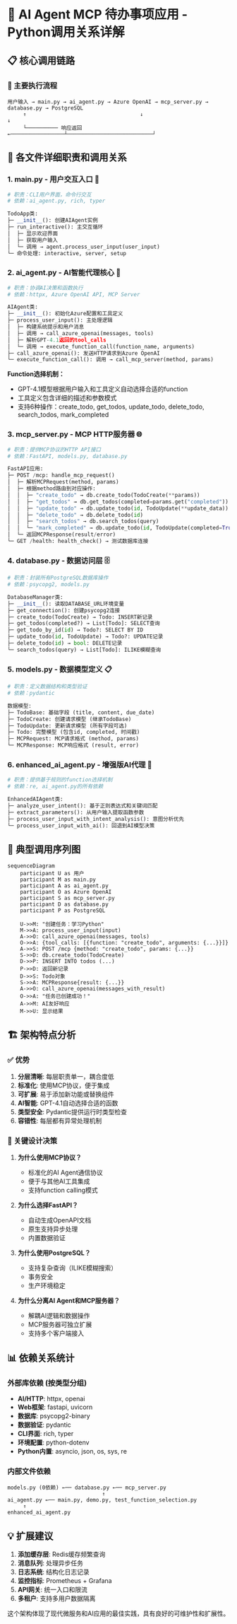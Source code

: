 # 🐍 AI Agent MCP 待办事项应用 - Python调用关系详解

## 📋 核心调用链路

### 🎯 主要执行流程

```
用户输入 → main.py → ai_agent.py → Azure OpenAI → mcp_server.py → database.py → PostgreSQL
     ↑                                    ↓                           ↓
     └────────── 响应返回 ←─────────────────┴───────────────────────────┘
```

## 📁 各文件详细职责和调用关系

### 1. **main.py** - 用户交互入口 🎪
```python
# 职责：CLI用户界面，命令行交互
# 依赖：ai_agent.py, rich, typer

TodoApp类:
├─ __init__(): 创建AIAgent实例
├─ run_interactive(): 主交互循环
│  ├─ 显示欢迎界面
│  ├─ 获取用户输入
│  └─ 调用 → agent.process_user_input(user_input)
└─ 命令处理: interactive, server, setup
```

### 2. **ai_agent.py** - AI智能代理核心 🤖
```python
# 职责：协调AI决策和函数执行
# 依赖：httpx, Azure OpenAI API, MCP Server

AIAgent类:
├─ __init__(): 初始化Azure配置和工具定义
├─ process_user_input(): 主处理逻辑
│  ├─ 构建系统提示和用户消息
│  ├─ 调用 → call_azure_openai(messages, tools)
│  ├─ 解析GPT-4.1返回的tool_calls
│  └─ 调用 → execute_function_call(function_name, arguments)
├─ call_azure_openai(): 发送HTTP请求到Azure OpenAI
└─ execute_function_call(): 调用 → call_mcp_server(method, params)
```

**Function选择机制：**
- GPT-4.1模型根据用户输入和工具定义自动选择合适的function
- 工具定义包含详细的描述和参数模式
- 支持6种操作：create_todo, get_todos, update_todo, delete_todo, search_todos, mark_completed

### 3. **mcp_server.py** - MCP HTTP服务器 🌐
```python
# 职责：提供MCP协议的HTTP API接口
# 依赖：FastAPI, models.py, database.py

FastAPI应用:
├─ POST /mcp: handle_mcp_request()
│  ├─ 解析MCPRequest(method, params)
│  ├─ 根据method路由到对应操作:
│  │  ├─ "create_todo" → db.create_todo(TodoCreate(**params))
│  │  ├─ "get_todos" → db.get_todos(completed=params.get("completed"))
│  │  ├─ "update_todo" → db.update_todo(id, TodoUpdate(**update_data))
│  │  ├─ "delete_todo" → db.delete_todo(id)
│  │  ├─ "search_todos" → db.search_todos(query)
│  │  └─ "mark_completed" → db.update_todo(id, TodoUpdate(completed=True))
│  └─ 返回MCPResponse(result/error)
└─ GET /health: health_check() → 测试数据库连接
```

### 4. **database.py** - 数据访问层 🗄️
```python
# 职责：封装所有PostgreSQL数据库操作
# 依赖：psycopg2, models.py

DatabaseManager类:
├─ __init__(): 读取DATABASE_URL环境变量
├─ get_connection(): 创建psycopg2连接
├─ create_todo(TodoCreate) → Todo: INSERT新记录
├─ get_todos(completed?) → List[Todo]: SELECT查询
├─ get_todo_by_id(id) → Todo?: SELECT BY ID
├─ update_todo(id, TodoUpdate) → Todo?: UPDATE记录
├─ delete_todo(id) → bool: DELETE记录
└─ search_todos(query) → List[Todo]: ILIKE模糊查询
```

### 5. **models.py** - 数据模型定义 📋
```python
# 职责：定义数据结构和类型验证
# 依赖：pydantic

数据模型:
├─ TodoBase: 基础字段 (title, content, due_date)
├─ TodoCreate: 创建请求模型 (继承TodoBase)
├─ TodoUpdate: 更新请求模型 (所有字段可选)
├─ Todo: 完整模型 (包含id, completed, 时间戳)
├─ MCPRequest: MCP请求格式 (method, params)
└─ MCPResponse: MCP响应格式 (result, error)
```

### 6. **enhanced_ai_agent.py** - 增强版AI代理 🚀
```python
# 职责：提供基于规则的function选择机制
# 依赖：re, ai_agent.py的所有依赖

EnhancedAIAgent类:
├─ analyze_user_intent(): 基于正则表达式和关键词匹配
├─ extract_parameters(): 从用户输入提取函数参数
├─ process_user_input_with_intent_analysis(): 意图分析优先
└─ process_user_input_with_ai(): 回退到AI模型决策
```

## 🔄 典型调用序列图

```mermaid
sequenceDiagram
    participant U as 用户
    participant M as main.py
    participant A as ai_agent.py
    participant O as Azure OpenAI
    participant S as mcp_server.py
    participant D as database.py
    participant P as PostgreSQL

    U->>M: "创建任务：学习Python"
    M->>A: process_user_input(input)
    A->>O: call_azure_openai(messages, tools)
    O->>A: {tool_calls: [{function: "create_todo", arguments: {...}}]}
    A->>S: POST /mcp {method: "create_todo", params: {...}}
    S->>D: db.create_todo(TodoCreate)
    D->>P: INSERT INTO todos (...)
    P->>D: 返回新记录
    D->>S: Todo对象
    S->>A: MCPResponse{result: {...}}
    A->>O: call_azure_openai(messages_with_result)
    O->>A: "任务已创建成功！"
    A->>M: AI友好响应
    M->>U: 显示结果
```

## 🏗️ 架构特点分析

### ✅ 优势

1. **分层清晰**: 每层职责单一，耦合度低
2. **标准化**: 使用MCP协议，便于集成
3. **可扩展**: 易于添加新功能或替换组件
4. **AI智能**: GPT-4.1自动选择合适的函数
5. **类型安全**: Pydantic提供运行时类型检查
6. **容错性**: 每层都有异常处理机制

### 🎯 关键设计决策

1. **为什么使用MCP协议？**
   - 标准化的AI Agent通信协议
   - 便于与其他AI工具集成
   - 支持function calling模式

2. **为什么选择FastAPI？**
   - 自动生成OpenAPI文档
   - 原生支持异步处理
   - 内置数据验证

3. **为什么使用PostgreSQL？**
   - 支持复杂查询（ILIKE模糊搜索）
   - 事务安全
   - 生产环境稳定

4. **为什么分离AI Agent和MCP服务器？**
   - 解耦AI逻辑和数据操作
   - MCP服务器可独立扩展
   - 支持多个客户端接入

## 📊 依赖关系统计

### 外部库依赖 (按类型分组)
- **AI/HTTP**: httpx, openai
- **Web框架**: fastapi, uvicorn
- **数据库**: psycopg2-binary
- **数据验证**: pydantic
- **CLI界面**: rich, typer
- **环境配置**: python-dotenv
- **Python内置**: asyncio, json, os, sys, re

### 内部文件依赖
```
models.py (0依赖) ←── database.py ←── mcp_server.py
                              ↑
ai_agent.py ←── main.py, demo.py, test_function_selection.py
     ↑
enhanced_ai_agent.py
```

## 💡 扩展建议

1. **添加缓存层**: Redis缓存频繁查询
2. **消息队列**: 处理异步任务
3. **日志系统**: 结构化日志记录
4. **监控指标**: Prometheus + Grafana
5. **API网关**: 统一入口和限流
6. **多租户**: 支持多用户数据隔离

这个架构体现了现代微服务和AI应用的最佳实践，具有良好的可维护性和扩展性。
